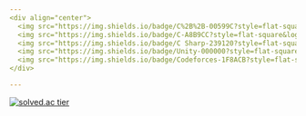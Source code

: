 ```yaml
---
<div align="center">
  <img src="https://img.shields.io/badge/C%2B%2B-00599C?style=flat-square&logo=C%2B%2B&logoColor=white"/></a>
  <img src="https://img.shields.io/badge/C-A8B9CC?style=flat-square&logo=C&logoColor=white"/></a>
  <img src="https://img.shields.io/badge/C Sharp-239120?style=flat-square&logo=C-Sharp&logoColor=white"/></a>
  <img src="https://img.shields.io/badge/Unity-000000?style=flat-square&logo=Unity&logoColor=white"/></a> 
  <img src="https://img.shields.io/badge/Codeforces-1F8ACB?style=flat-square&logo=Codeforces&logoColor=white"/></a>
</div>

---
```

[![solved.ac tier](http://mazassumnida.wtf/api/generate_badge?boj={third1234})](https://solved.ac/{third1234})
